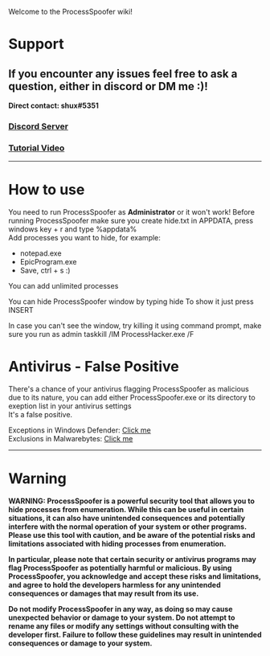 Welcome to the ProcessSpoofer wiki!

# Support
## If you encounter any issues feel free to ask a question, either in discord or DM me :)!

**Direct contact: shux#5351**

### [Discord Server](https://discord.gg/nfJkdsSpgE)<br>
### [Tutorial Video](https://youtu.be/YBM-wFdE068)<br>

***
# How to use

You need to run ProcessSpoofer as **Administrator** or it won't work!
Before running ProcessSpoofer make sure you create hide.txt in APPDATA, press windows key + r and type %appdata%<br>
Add processes you want to hide, for example:<br>

* notepad.exe<br>
* EpicProgram.exe<br>
* Save, ctrl + s :)<Br>

You can add unlimited processes

You can hide ProcessSpoofer window by typing hide
To show it just press INSERT

In case you can't see the window, try killing it using command prompt, make sure you run as admin
taskkill /IM ProcessHacker.exe /F

# Antivirus - False Positive
There's a chance of your antivirus flagging ProcessSpoofer as malicious due to its nature, you can add either ProcessSpoofer.exe or its directory to exeption list in your antivirus settings<br>
It's a false positive.

Exceptions in Windows Defender: [Click me](https://support.microsoft.com/en-us/windows/add-an-exclusion-to-windows-security-811816c0-4dfd-af4a-47e4-c301afe13b26)<br>
Exclusions in Malwarebytes: [Click me](https://support.malwarebytes.com/hc/en-us/articles/360038479234-Exclude-detections-in-Malwarebytes-for-Windows)


***

# Warning

**WARNING: ProcessSpoofer is a powerful security tool that allows you to hide processes from enumeration. While this can be useful in certain situations, it can also have unintended consequences and potentially interfere with the normal operation of your system or other programs. Please use this tool with caution, and be aware of the potential risks and limitations associated with hiding processes from enumeration.**

**In particular, please note that certain security or antivirus programs may flag ProcessSpoofer as potentially harmful or malicious. By using ProcessSpoofer, you acknowledge and accept these risks and limitations, and agree to hold the developers harmless for any unintended consequences or damages that may result from its use.**

**Do not modify ProcessSpoofer in any way, as doing so may cause unexpected behavior or damage to your system. Do not attempt to rename any files or modify any settings without consulting with the developer first. Failure to follow these guidelines may result in unintended consequences or damage to your system.**
